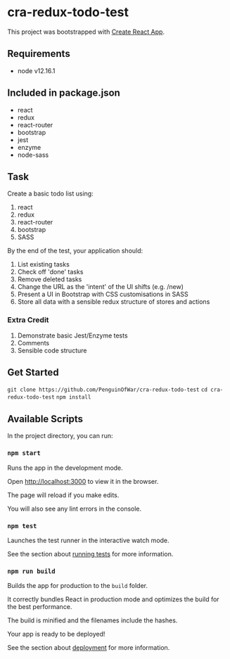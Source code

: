 # cra-redux-todo-test

This project was bootstrapped with [Create React App](https://github.com/facebook/create-react-app).

## Requirements

- node v12.16.1

## Included in package.json

- react
- redux
- react-router
- bootstrap
- jest
- enzyme
- node-sass

## Task

Create a basic todo list using:

1. react
2. redux
3. react-router
4. bootstrap
5. SASS

By the end of the test, your application should:

1. List existing tasks
2. Check off 'done' tasks
3. Remove deleted tasks
4. Change the URL as the 'intent' of the UI shifts (e.g. /new)
5. Present a UI in Bootstrap with CSS customisations in SASS
6. Store all data with a sensible redux structure of stores and actions

### Extra Credit

1. Demonstrate basic Jest/Enzyme tests
2. Comments
3. Sensible code structure

## Get Started

`git clone https://github.com/PenguinOfWar/cra-redux-todo-test`
`cd cra-redux-todo-test`
`npm install`

## Available Scripts

In the project directory, you can run:

### `npm start`

Runs the app in the development mode.

Open [http://localhost:3000](http://localhost:3000) to view it in the browser.

The page will reload if you make edits.

You will also see any lint errors in the console.

### `npm test`

Launches the test runner in the interactive watch mode.

See the section about [running tests](https://facebook.github.io/create-react-app/docs/running-tests) for more information.

### `npm run build`

Builds the app for production to the `build` folder.

It correctly bundles React in production mode and optimizes the build for the best performance.

The build is minified and the filenames include the hashes.

Your app is ready to be deployed!

See the section about [deployment](https://facebook.github.io/create-react-app/docs/deployment) for more information.
